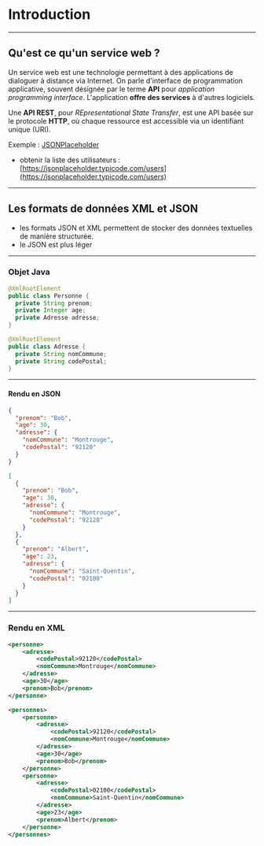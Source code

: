 # Introduction

----

## Qu'est ce qu'un service web ?

Un service web est une technologie permettant à des applications de dialoguer à distance via Internet. On parle d'interface de programmation applicative, souvent désignée par le terme **API** pour *application programming interface*. L'application **offre des services** à d'autres logiciels.

Une **API REST**, pour *REpresentational State Transfer*,  est une API basée sur le protocole **HTTP**, où chaque ressource est accessible via un identifiant unique (URI).

Exemple : [JSONPlaceholder](https://jsonplaceholder.typicode.com/)

- obtenir la liste des utilisateurs : [https://jsonplaceholder.typicode.com/users](https://jsonplaceholder.typicode.com/users)

----

## Les formats de données XML et JSON

- les formats JSON et XML  permettent de stocker des données textuelles de manière structurée.
- le JSON est plus léger

----

### Objet Java

```java
@XmlRootElement
public class Personne {
  private String prenom;
  private Integer age;
  private Adresse adresse;
}

@XmlRootElement
public class Adresse {
  private String nomCommune;
  private String codePostal;
}
```

----

#### Rendu en JSON

```json
{
  "prenom": "Bob",
  "age": 30,
  "adresse": {
    "nomCommune": "Montrouge",
    "codePostal": "92120"
  }
}
```

```json
[
  {
    "prenom": "Bob",
    "age": 30,
    "adresse": {
      "nomCommune": "Montrouge",
      "codePostal": "92120"
    }
  },
  {
    "prenom": "Albert",
    "age": 23,
    "adresse": {
      "nomCommune": "Saint-Quentin",
      "codePostal": "02100"
    }
  }
]
```

----

### Rendu en XML

```xml
<personne>
    <adresse>
        <codePostal>92120</codePostal>
        <nomCommune>Montrouge</nomCommune>
    </adresse>
    <age>30</age>
    <prenom>Bob</prenom>
</personne>
```

```xml
<personnes>
    <personne>
        <adresse>
            <codePostal>92120</codePostal>
            <nomCommune>Montrouge</nomCommune>
        </adresse>
        <age>30</age>
        <prenom>Bob</prenom>
    </personne>
    <personne>
        <adresse>
            <codePostal>02100</codePostal>
            <nomCommune>Saint-Quentin</nomCommune>
        </adresse>
        <age>23</age>
        <prenom>Albert</prenom>
    </personne>
</personnes>
```

